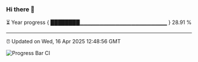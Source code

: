 ### Hi there 👋

⏳ Year progress { ████████▁▁▁▁▁▁▁▁▁▁▁▁▁▁▁▁▁▁▁▁▁▁ } 28.91 %

---

⏰ Updated on Wed, 16 Apr 2025 12:48:56 GMT

![Progress Bar CI](https://github.com/ZhaoGui/ZhaoGui/workflows/Progress%20Bar%20CI/badge.svg)
